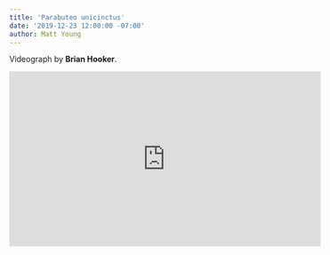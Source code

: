 ```yaml
---
title: 'Parabuteo unicinctus'
date: '2019-12-23 12:00:00 -07:00'
author: Matt Young
---
```

Videograph by **Brian Hooker**.

<iframe width="560" height="315" src="https://www.youtube.com/embed/8a-AnOyUiFM" frameborder="0" allow="accelerometer; autoplay; loop; encrypted-media; gyroscope; picture-in-picture" allowfullscreen></iframe>

